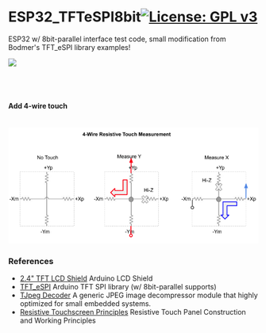 # ESP32_TFTeSPI8bit[![License: GPL v3](https://img.shields.io/badge/License-GPLv3-blue.svg)](https://www.gnu.org/licenses/gpl-3.0)<br>
ESP32 w/ 8bit-parallel interface test code, small modification from Bodmer's TFT_eSPI library examples!

<img src="picture/TFT_AnimateDialMIT.gif"/> &nbsp;&nbsp;&nbsp;

<br><br>
#### Add 4-wire touch
<br>
<img src="picture/4wire_touch.png"/> 

### References
  - [2.4" TFT LCD Shield](http://www.lcdwiki.com/2.4inch_Arduino_Display) Arduino LCD Shield
  - [TFT_eSPI](https://github.com/Bodmer/TFT_eSPI) Arduino TFT SPI library (w/ 8bit-parallel supports) <br>
  - [TJpeg Decoder](https://github.com/Bodmer/TJpg_Decoder) A generic JPEG image decompressor module that highly optimized for small embedded systems.
  - [Resistive Touchscreen Principles](https://riverdi.com/resistive-touch-panel-construction-and-working-principles/) Resistive Touch Panel Construction and Working Principles
